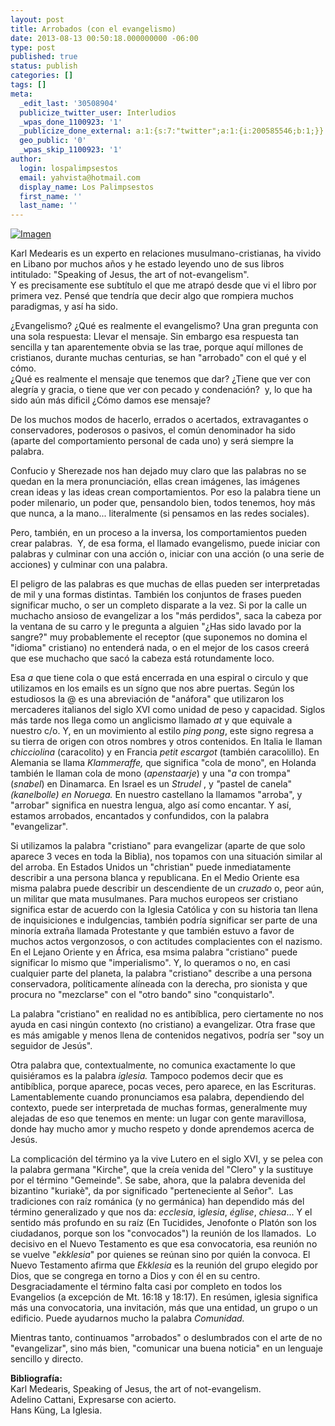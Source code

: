 ```yaml
---
layout: post
title: Arrobados (con el evangelismo)
date: 2013-08-13 00:50:18.000000000 -06:00
type: post
published: true
status: publish
categories: []
tags: []
meta:
  _edit_last: '30508904'
  publicize_twitter_user: Interludios
  _wpas_done_1100923: '1'
  _publicize_done_external: a:1:{s:7:"twitter";a:1:{i:200585546;b:1;}}
  geo_public: '0'
  _wpas_skip_1100923: '1'
author:
  login: lospalimpsestos
  email: yahvista@hotmail.com
  display_name: Los Palimpsestos
  first_name: ''
  last_name: ''
---
```

<p><a href="http://lospalimpsestos.files.wordpress.com/2013/08/img_arroba1.jpg"><img class="size-full wp-image aligncenter" id="i-1490" alt="Imagen" src="{{ site.baseurl }}/assets/img_arroba1.jpg" /></a></p>
<p>Karl Medearis es un experto en relaciones musulmano-cristianas, ha vivido en Libano por muchos años y he estado leyendo uno de sus libros intitulado: "Speaking of Jesus, the art of not-evangelism".<br />
Y es precisamente ese subtítulo el que me atrapó desde que vi el libro por primera vez. Pensé que tendría que decir algo que rompiera muchos paradigmas, y así ha sido.</p>
<p>¿Evangelismo? ¿Qué es realmente el evangelismo? Una gran pregunta con una sola respuesta: Llevar el mensaje. Sin embargo esa respuesta tan sencilla y tan aparentemente obvia se las trae, porque aquí millones de cristianos, durante muchas centurias, se han "arrobado" con el qué y el cómo.<br />
¿Qué es realmente el mensaje que tenemos que dar? ¿Tiene que ver con alegría y gracia, o tiene que ver con pecado y condenación?  y, lo que ha sido aún más dificil ¿Cómo damos ese mensaje?</p>
<p>De los muchos modos de hacerlo, errados o acertados, extravagantes o conservadores, poderosos o pasivos, el común denominador ha sido (aparte del comportamiento personal de cada uno) y será siempre la palabra.</p>
<p>Confucio y Sherezade nos han dejado muy claro que las palabras no se quedan en la mera pronunciación, ellas crean imágenes, las imágenes crean ideas y las ideas crean comportamientos. Por eso la palabra tiene un poder milenario, un poder que, pensandolo bien, todos tenemos, hoy más que nunca, a la mano... literalmente (si pensamos en las redes sociales).</p>
<p>Pero, también, en un proceso a la inversa, los comportamientos pueden crear palabras.  Y, de esa forma, el llamado evangelismo, puede iniciar con palabras y culminar con una acción o, iniciar con una acción (o una serie de acciones) y culminar con una palabra.</p>
<p>El peligro de las palabras es que muchas de ellas pueden ser interpretadas de mil y una formas distintas. También los conjuntos de frases pueden significar mucho, o ser un completo disparate a la vez. Si por la calle un muchacho ansioso de evangelizar a los "más perdidos", saca la cabeza por la ventana de su carro y le pregunta a alguien "¿Has sido lavado por la sangre?" muy probablemente el receptor (que suponemos no domina el "idioma" cristiano) no entenderá nada, o en el mejor de los casos creerá que ese muchacho que sacó la cabeza está rotundamente loco.</p>
<p>Esa <em>a</em> que tiene cola o que está encerrada en una espiral o circulo y que utilizamos en los emails es un sígno que nos abre puertas. Según los estudiosos la @ es una abreviación de "anáfora" que utilizaron los mercaderes italianos del siglo XVI como unidad de peso y capacidad. Siglos más tarde nos llega como un anglicismo llamado <em>at </em>y que equivale a nuestro c/o. Y, en un movimiento al estilo <em>ping pong</em>, este signo regresa a su tierra de origen con otros nombres y otros contenidos. En Italia le llaman <em>chicciolina </em>(caracolito) y en Francia <em>petit escargot </em>(también caracolillo). En Alemania se llama <em>Klammeraffe, </em>que significa "cola de mono", en Holanda también le llaman cola de mono <em></em>(<em>apenstaarje</em>) y una "<em>a </em>con trompa" (<em>snabel</em>) en Dinamarca. En Israel es un <em>Strudel </em>, y <em>"</em>pastel de canela"<em> (kanelbolle) en Noruega. </em>En nuestro castellano la llamamos "arroba", y "arrobar" significa en nuestra lengua, algo así como encantar. Y así, estamos arrobados, encantados y confundidos, con la palabra "evangelizar".</p>
<p>Si utilizamos la palabra "cristiano" para evangelizar (aparte de que solo aparece 3 veces en toda la Biblia), nos topamos con una situación similar al del arroba. En Estados Unidos un "christian" puede inmediatamente describir a una persona blanca y republicana. En el Medio Oriente esa misma palabra puede describir un descendiente de un <em>cruzado</em> o, peor aún, un militar que mata musulmanes. Para muchos europeos ser cristiano significa estar de acuerdo con la Iglesia Católica y con su historia tan llena de inquisiciones e indulgencias, también podría significar ser parte de una minoría extraña llamada Protestante y que también estuvo a favor de muchos actos vergonzosos, o con actitudes complacientes con el nazismo. En el Lejano Oriente y en África, esa msima palabra "cristiano" puede significar lo mismo que "imperialismo". Y, lo queramos o no, en casi cualquier parte del planeta, la palabra "cristiano" describe a una persona conservadora, políticamente alíneada con la derecha, pro sionista y que procura no "mezclarse" con el "otro bando" sino "conquistarlo".</p>
<p>La palabra "cristiano" en realidad no es antibíblica, pero ciertamente no nos ayuda en casi ningún contexto (no cristiano) a evangelizar. Otra frase que es más amigable y menos llena de contenidos negativos, podría ser "soy un seguidor de Jesús".</p>
<p>Otra palabra que, contextualmente, no comunica exactamente lo que quisiéramos es la palabra <em>iglesia. </em>Tampoco podemos decir que es antibíblica, porque aparece, pocas veces, pero aparece, en las Escrituras. Lamentablemente cuando pronunciamos esa palabra, dependiendo del contexto, puede ser interpretada de muchas formas, generalmente muy alejadas de eso que tenemos en mente: un lugar con gente maravillosa, donde hay mucho amor y mucho respeto y donde aprendemos acerca de Jesús.</p>
<p>La complicación del término ya la vive Lutero en el siglo XVI, y se pelea con la palabra germana "Kirche", que la creía venida del "Clero" y la sustituye por el término "Gemeinde". Se sabe, ahora, que la palabra devenida del bizantino "kuriakè", da por significado "perteneciente al Señor".  Las tradiciones con raíz románica (y no germánica) han dependido más del término generalizado y que nos da: <em>ecclesia</em>, i<em>glesia</em>, <em>église</em>, <em>chiesa</em>... Y el sentido más profundo en su raíz (En Tucidides, Jenofonte o Platón son los ciudadanos, porque son los "convocados") la reunión de los llamados.  Lo decisivo en el Nuevo Testamento es que esa convocatoria, esa reunión no se vuelve "<em>ekklesia</em>" por quienes se reúnan sino por quién la convoca. El Nuevo Testamento afirma que <em>Ekklesia</em> es la reunión del grupo elegido por Dios, que se congrega en torno a Dios y con él en su centro. Desgraciadamente el término falta casi por completo en todos los Evangelios (a excepción de Mt. 16:18 y 18:17). En resúmen, iglesia significa más una convocatoria, una invitación, más que una entidad, un grupo o un edificio. Puede ayudarnos mucho la palabra <em>Comunidad.<br />
</em></p>
<p>Mientras tanto, continuamos "arrobados" o deslumbrados con el arte de no "evangelizar", sino más bien, "comunicar una buena noticia" en un lenguaje sencillo y directo.</p>
<p><strong>Bibliografía:</strong><br />
Karl Medearis, Speaking of Jesus, the art of not-evangelism.<br />
Adelino Cattani, Expresarse con acierto.<br />
Hans Küng, La Iglesia.</p>
